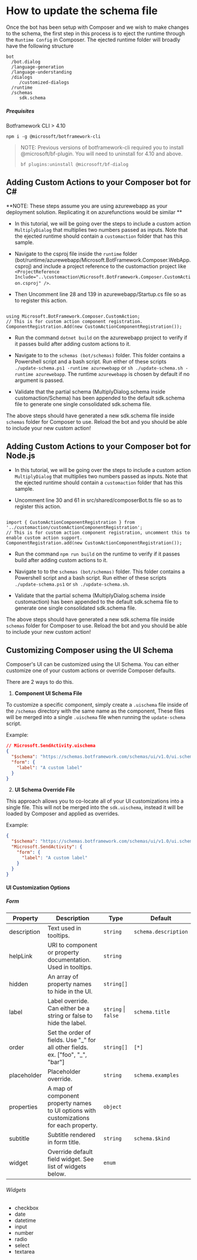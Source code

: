 # How to update the schema file

Once the bot has been setup with Composer and we wish to make changes to the schema, the first step in this process is to eject the runtime through the `Runtime Config` in Composer. The ejected runtime folder will broadly have the following structure

```
bot
  /bot.dialog
  /language-generation
  /language-understanding
  /dialogs
     /customized-dialogs
  /runtime
  /schemas
     sdk.schema
```

##### Prequisites

Botframework CLI > 4.10

```
npm i -g @microsoft/botframework-cli
```

> NOTE: Previous versions of botframework-cli required you to install @microsoft/bf-plugin. You will need to uninstall for 4.10 and above.
>
> ```
> bf plugins:uninstall @microsoft/bf-dialog
> ```

## Adding Custom Actions to your Composer bot for C#

**NOTE: These steps assume you are using azurewebapp as your deployment solution. Replicating it on azurefunctions would be similar
**

- In this tutorial, we will be going over the steps to include a custom action `MultiplyDialog` that multiplies two numbers passed as inputs. Note that the ejected runtime should contain a `customaction` folder that has this sample.

- Navigate to the csproj file inside the `runtime` folder (bot/runtime/azurewebapp/Microsoft.BotFramework.Composer.WebApp.csproj) and include a project reference to the customaction project like `<ProjectReference Include="..\customaction\Microsoft.BotFramework.Composer.CustomAction.csproj" />`.

- Then Uncomment line 28 and 139 in azurewebapp/Startup.cs file so as to register this action.

```

using Microsoft.BotFramework.Composer.CustomAction;
// This is for custom action component registration.
ComponentRegistration.Add(new CustomActionComponentRegistration());

```

- Run the command `dotnet build` on the azurewebapp project to verify if it passes build after adding custom actions to it.

- Navigate to to the `schemas (bot/schemas)` folder. This folder contains a Powershell script and a bash script. Run either of these scripts `./update-schema.ps1 -runtime azurewebapp` or `sh ./update-schema.sh -runtime azurewebapp`. The runtime `azurewebapp` is chosen by default if no argument is passed.

- Validate that the partial schema (MultiplyDialog.schema inside customaction/Schema) has been appended to the default sdk.schema file to generate one single consolidated sdk.schema file.

The above steps should have generated a new sdk.schema file inside `schemas` folder for Composer to use. Reload the bot and you should be able to include your new custom action!

## Adding Custom Actions to your Composer bot for Node.js

- In this tutorial, we will be going over the steps to include a custom action `MultiplyDialog` that multiplies two numbers passed as inputs. Note that the ejected runtime should contain a `customaction` folder that has this sample.

- Uncomment line 30 and 61 in src/shared/composerBot.ts file so as to register this action.

```

import { CustomActionComponentRegistration } from '../customaction/customActionComponentRegistration';
// This is for custom action component registration, uncomment this to enable custom action support.
ComponentRegistration.add(new CustomActionComponentRegistration());

```

- Run the command `npm run build` on the runtime to verify if it passes build after adding custom actions to it.

- Navigate to to the `schemas (bot/schemas)` folder. This folder contains a Powershell script and a bash script. Run either of these scripts `./update-schema.ps1` or `sh ./update-schema.sh`.

- Validate that the partial schema (MultiplyDialog.schema inside customaction) has been appended to the default sdk.schema file to generate one single consolidated sdk.schema file.

The above steps should have generated a new sdk.schema file inside `schemas` folder for Composer to use. Reload the bot and you should be able to include your new custom action!

## Customizing Composer using the UI Schema

Composer's UI can be customized using the UI Schema. You can either customize one of your custom actions or override Composer defaults.

There are 2 ways to do this.

1. **Component UI Schema File**

To customize a specific component, simply create a `.uischema` file inside of the `/schemas` directory with the same name as the component, These files will be merged into a single `.uischema` file when running the `update-schema` script.

Example:

```json
// Microsoft.SendActivity.uischema
{
  "$schema": "https://schemas.botframework.com/schemas/ui/v1.0/ui.schema",
  "form": {
    "label": "A custom label"
  }
}
```

2. **UI Schema Override File**

This approach allows you to co-locate all of your UI customizations into a single file. This will not be merged into the `sdk.uischema`, instead it will be loaded by Composer and applied as overrides.

Example:

```json
{
  "$schema": "https://schemas.botframework.com/schemas/ui/v1.0/ui.schema",
  "Microsoft.SendActivity": {
    "form": {
      "label": "A custom label"
    }
  }
}
```

#### UI Customization Options

##### Form

| **Property** | **Description**                                                                        | **Type**            | **Default**          |
| ------------ | -------------------------------------------------------------------------------------- | ------------------- | -------------------- |
| description  | Text used in tooltips.                                                                 | `string`            | `schema.description` |
| helpLink     | URI to component or property documentation. Used in tooltips.                          | `string`            |                      |
| hidden       | An array of property names to hide in the UI.                                          | `string[]`          |                      |
| label        | Label override. Can either be a string or false to hide the label.                     | `string` \| `false` | `schema.title`       |
| order        | Set the order of fields. Use "\_" for all other fields. ex. ["foo", "_", "bar"]        | `string[]`          | `[*]`                |
| placeholder  | Placeholder override.                                                                  | `string`            | `schema.examples`    |
| properties   | A map of component property names to UI options with customizations for each property. | `object`            |                      |
| subtitle     | Subtitle rendered in form title.                                                       | `string`            | `schema.$kind`       |
| widget       | Override default field widget. See list of widgets below.                              | `enum`              |                      |

###### Widgets

- checkbox
- date
- datetime
- input
- number
- radio
- select
- textarea
